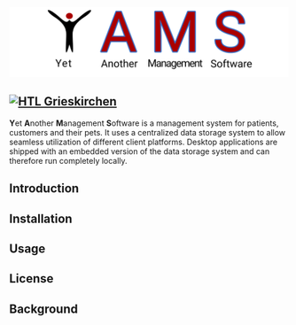 ![YAMS Banner](resources/logos/banner.png)

[![HTL Grieskirchen](https://img.shields.io/badge/Education-HTL%20Grieskirchen-ffffff?style=flat&logo=internetarchive&logoColor=ffffff)](https://htl-grieskirchen.net)
---

**Y**et **A**nother **M**anagement **S**oftware is a management system for patients, customers and their pets.
It uses a centralized data storage system to allow seamless utilization of different client platforms. Desktop
applications are shipped with an embedded version of the data storage system and can therefore run completely locally.

## Introduction

## Installation

## Usage

## License

## Background

